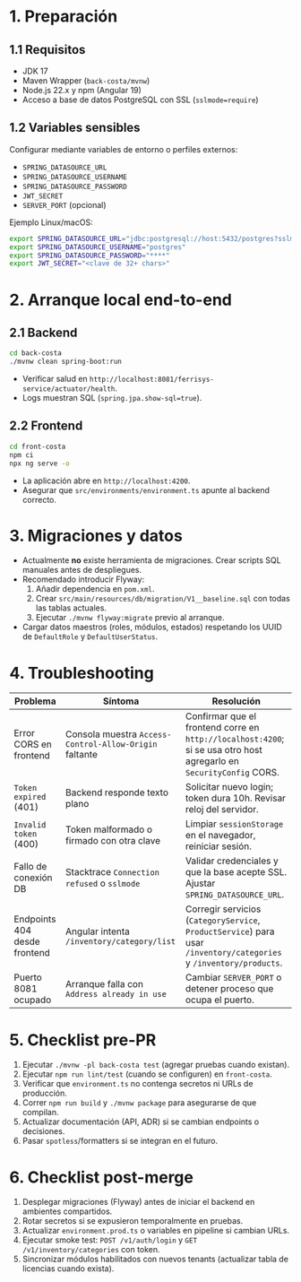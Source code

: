 # 1. Preparación

## 1.1 Requisitos
- JDK 17
- Maven Wrapper (`back-costa/mvnw`)
- Node.js 22.x y npm (Angular 19)
- Acceso a base de datos PostgreSQL con SSL (`sslmode=require`)

## 1.2 Variables sensibles
Configurar mediante variables de entorno o perfiles externos:
- `SPRING_DATASOURCE_URL`
- `SPRING_DATASOURCE_USERNAME`
- `SPRING_DATASOURCE_PASSWORD`
- `JWT_SECRET`
- `SERVER_PORT` (opcional)

Ejemplo Linux/macOS:
```bash
export SPRING_DATASOURCE_URL="jdbc:postgresql://host:5432/postgres?sslmode=require"
export SPRING_DATASOURCE_USERNAME="postgres"
export SPRING_DATASOURCE_PASSWORD="****"
export JWT_SECRET="<clave de 32+ chars>"
```

# 2. Arranque local end-to-end

## 2.1 Backend
```bash
cd back-costa
./mvnw clean spring-boot:run
```
- Verificar salud en `http://localhost:8081/ferrisys-service/actuator/health`.
- Logs muestran SQL (`spring.jpa.show-sql=true`).

## 2.2 Frontend
```bash
cd front-costa
npm ci
npx ng serve -o
```
- La aplicación abre en `http://localhost:4200`.
- Asegurar que `src/environments/environment.ts` apunte al backend correcto.

# 3. Migraciones y datos
- Actualmente **no** existe herramienta de migraciones. Crear scripts SQL manuales antes de despliegues.
- Recomendado introducir Flyway:
  1. Añadir dependencia en `pom.xml`.
  2. Crear `src/main/resources/db/migration/V1__baseline.sql` con todas las tablas actuales.
  3. Ejecutar `./mvnw flyway:migrate` previo al arranque.
- Cargar datos maestros (roles, módulos, estados) respetando los UUID de `DefaultRole` y `DefaultUserStatus`.

# 4. Troubleshooting

| Problema | Síntoma | Resolución |
|----------|---------|------------|
| Error CORS en frontend | Consola muestra `Access-Control-Allow-Origin` faltante | Confirmar que el frontend corre en `http://localhost:4200`; si se usa otro host agregarlo en `SecurityConfig` CORS. |
| `Token expired` (401) | Backend responde texto plano | Solicitar nuevo login; token dura 10h. Revisar reloj del servidor. |
| `Invalid token` (400) | Token malformado o firmado con otra clave | Limpiar `sessionStorage` en el navegador, reiniciar sesión. |
| Fallo de conexión DB | Stacktrace `Connection refused` o `sslmode` | Validar credenciales y que la base acepte SSL. Ajustar `SPRING_DATASOURCE_URL`. |
| Endpoints 404 desde frontend | Angular intenta `/inventory/category/list` | Corregir servicios (`CategoryService`, `ProductService`) para usar `/inventory/categories` y `/inventory/products`. |
| Puerto 8081 ocupado | Arranque falla con `Address already in use` | Cambiar `SERVER_PORT` o detener proceso que ocupa el puerto. |

# 5. Checklist pre-PR
1. Ejecutar `./mvnw -pl back-costa test` (agregar pruebas cuando existan).
2. Ejecutar `npm run lint/test` (cuando se configuren) en `front-costa`.
3. Verificar que `environment.ts` no contenga secretos ni URLs de producción.
4. Correr `npm run build` y `./mvnw package` para asegurarse de que compilan.
5. Actualizar documentación (API, ADR) si se cambian endpoints o decisiones.
6. Pasar `spotless`/formatters si se integran en el futuro.

# 6. Checklist post-merge
1. Desplegar migraciones (Flyway) antes de iniciar el backend en ambientes compartidos.
2. Rotar secretos si se expusieron temporalmente en pruebas.
3. Actualizar `environment.prod.ts` o variables en pipeline si cambian URLs.
4. Ejecutar smoke test: `POST /v1/auth/login` y `GET /v1/inventory/categories` con token.
5. Sincronizar módulos habilitados con nuevos tenants (actualizar tabla de licencias cuando exista).
